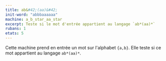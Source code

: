 ```yaml
---
title: ab&#42;(aa)&#42;
init-word: "abbbaaaaaa"
machine: a_b_star_aa_star
excerpt: Teste si le mot d'entrée appartient au langage `ab*(aa)*`
rubans: 1
etats: 5
---
```

Cette machine prend en entrée un mot sur l'alphabet `{a,b}`. Elle teste si ce mot appartient au langage `ab*(aa)*`.
